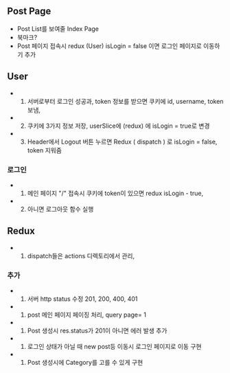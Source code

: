 ## Post Page
* Post List를 보여줄 Index Page
* 북마크? 
* Post 페이지 접속시 redux (User) isLogin = false 이면 로그인 페이지로 이동하기 추가 

## User
* 1. 서버로부터 로그인 성공과, token 정보를 받으면 쿠키에 id, username, token 보냄, 
* 2. 쿠키에 3가지 정보 저장, userSlice에 (redux) 에 isLogin = true로 변경 
* 3. Header에서 Logout 버튼 누르면 Redux ( dispatch ) 로 isLogin = false, token 지워줌 

### 로그인
* 1. 메인 페이지 "/" 접속시 쿠키에 token이 있으면 redux isLogin - true, 
* 2. 아니면 로그아웃 함수 실행

## Redux 
* 1. dispatch들은 actions 디렉토리에서 관리, 


### 추가
* 1. 서버 http status 수정 201, 200, 400, 401

* 1. post 메인 페이지 페이징 처리, query page= 1

* 1. Post 생성시 res.status가 201이 아니면 에러 발생 추가

* 1. 로그인 상태가 아닐 때 new post등 이동시 로그인 페이지로 이동 구현

* 1. Post 생성시에 Category를 고를 수 있게 구현 

